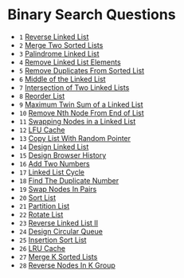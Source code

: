 # Binary Search Questions

- `1` [Reverse Linked List](https://leetcode.com/problems/reverse-linked-list/)
- `2` [Merge Two Sorted Lists](https://leetcode.com/problems/merge-two-sorted-lists/)
- `3` [Palindrome Linked List](https://leetcode.com/problems/palindrome-linked-list/)
- `4` [Remove Linked List Elements](https://leetcode.com/problems/remove-linked-list-elements/)
- `5` [Remove Duplicates From Sorted List](https://leetcode.com/problems/remove-duplicates-from-sorted-list/)
- `6` [Middle of the Linked List](https://leetcode.com/problems/middle-of-the-linked-list/)
- `7` [Intersection of Two Linked Lists](https://leetcode.com/problems/intersection-of-two-linked-lists/)
- `8` [Reorder List](https://leetcode.com/problems/reorder-list/)
- `9` [Maximum Twin Sum of a Linked List](https://leetcode.com/problems/maximum-twin-sum-of-a-linked-list/)
- `10` [Remove Nth Node From End of List](https://leetcode.com/problems/remove-nth-node-from-end-of-list/)
- `11` [Swapping Nodes in a Linked List](https://leetcode.com/problems/swapping-nodes-in-a-linked-list/)
- `12` [LFU Cache](https://leetcode.com/problems/lfu-cache/)
- `13` [Copy List With Random Pointer](https://leetcode.com/problems/copy-list-with-random-pointer/)
- `14` [Design Linked List](https://leetcode.com/problems/design-linked-list/)
- `15` [Design Browser History](https://leetcode.com/problems/design-browser-history/)
- `16` [Add Two Numbers](https://leetcode.com/problems/add-two-numbers/)
- `17` [Linked List Cycle](https://leetcode.com/problems/linked-list-cycle/)
- `18` [Find The Duplicate Number](https://leetcode.com/problems/find-the-duplicate-number/)
- `19` [Swap Nodes In Pairs](https://leetcode.com/problems/swap-nodes-in-pairs/)
- `20` [Sort List](https://leetcode.com/problems/sort-list/)
- `21` [Partition List](https://leetcode.com/problems/partition-list/)
- `22` [Rotate List](https://leetcode.com/problems/rotate-list/)
- `23` [Reverse Linked List II](https://leetcode.com/problems/reverse-linked-list-ii/)
- `24` [Design Circular Queue](https://leetcode.com/problems/design-circular-queue/)
- `25` [Insertion Sort List](https://leetcode.com/problems/insertion-sort-list/)
- `26` [LRU Cache](https://leetcode.com/problems/lru-cache/)
- `27` [Merge K Sorted Lists](https://leetcode.com/problems/merge-k-sorted-lists/)
- `28` [Reverse Nodes In K Group](https://leetcode.com/problems/reverse-nodes-in-k-group/)
